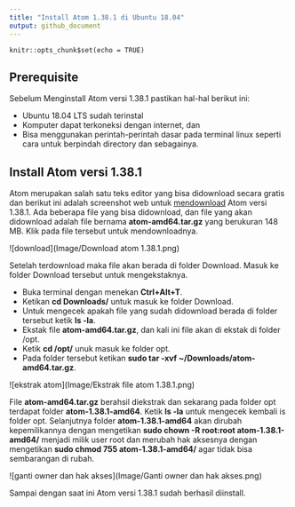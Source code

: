 ```yaml
---
title: "Install Atom 1.38.1 di Ubuntu 18.04"
output: github_document
---
```


```{r setup, include=FALSE}
knitr::opts_chunk$set(echo = TRUE)
```

## Prerequisite

Sebelum Menginstall Atom versi 1.38.1 pastikan hal-hal berikut ini:

- Ubuntu 18.04 LTS sudah terinstal
- Komputer dapat terkoneksi dengan internet, dan
- Bisa menggunakan perintah-perintah dasar pada terminal linux seperti cara untuk berpindah directory dan sebagainya.

## Install Atom versi 1.38.1

Atom merupakan salah satu teks editor yang bisa didownload secara gratis dan berikut ini adalah screenshot web untuk [mendownload](https://github.com/atom/atom/releases/tag/v1.38.1) Atom versi 1.38.1. Ada beberapa file yang bisa didownload, dan file yang akan didownload adalah file bernama **atom-amd64.tar.gz** yang berukuran 148 MB. Klik pada file tersebut untuk mendownloadnya.

![download](Image/Download atom 1.38.1.png)

Setelah terdownload maka file akan berada di folder Download. Masuk ke folder Download tersebut untuk mengekstaknya.

- Buka terminal dengan menekan **Ctrl+Alt+T**.
- Ketikan **cd Downloads/** untuk masuk ke folder Download.
- Untuk mengecek apakah file yang sudah didownload berada di folder tersebut ketik **ls -la**.
- Ekstak file **atom-amd64.tar.gz**, dan kali ini file akan di ekstak di folder /opt.
- Ketik **cd /opt/** unuk masuk ke folder opt.
- Pada folder tersebut ketikan **sudo tar -xvf ~/Downloads/atom-amd64.tar.gz**.

![ekstrak atom](Image/Ekstrak file atom 1.38.1.png)

File **atom-amd64.tar.gz** berahsil diekstrak dan sekarang pada folder opt terdapat folder **atom-1.38.1-amd64**. Ketik **ls -la** untuk mengecek kembali is folder opt. Selanjutnya folder **atom-1.38.1-amd64** akan dirubah kepemilikannya dengan mengetikan **sudo chown -R root:root atom-1.38.1-amd64/** menjadi milik user root dan merubah hak aksesnya dengan mengetikan **sudo chmod 755 atom-1.38.1-amd64/** agar tidak bisa sembarangan di rubah.

![ganti owner dan hak akses](Image/Ganti owner dan hak akses.png)

Sampai dengan saat ini Atom versi 1.38.1 sudah berhasil diinstall.